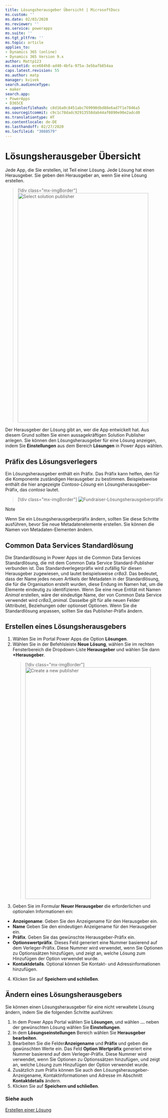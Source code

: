 ```yaml
---
title: Lösungsherausgeber Übersicht | MicrosoftDocs
ms.custom: ''
ms.date: 02/03/2020
ms.reviewer: ''
ms.service: powerapps
ms.suite: ''
ms.tgt_pltfrm: ''
ms.topic: article
applies_to:
- Dynamics 365 (online)
- Dynamics 365 Version 9.x
author: Mattp123
ms.assetid: ece684h8-ad40-4bfa-975a-3e5bafb854aa
caps.latest.revision: 55
ms.author: matp
manager: kvivek
search.audienceType:
- maker
search.app:
- PowerApps
- D365CE
ms.openlocfilehash: c8d16a0c8451abc769990dbd88e6ad7f1e7846a5
ms.sourcegitcommit: c9c1c78dadc92913558dab44af0890e90e2adcd0
ms.translationtype: HT
ms.contentlocale: de-DE
ms.lasthandoff: 02/27/2020
ms.locfileid: "3088579"
---
```

# <a name="solution-publisher-overview"></a>Lösungsherausgeber Übersicht

Jede App, die Sie erstellen, ist Teil einer Lösung. Jede Lösung hat einen Herausgeber. Sie geben den Herausgeber an, wenn Sie eine Lösung erstellen. 

> [!div class="mx-imgBorder"] 
> <img src="media/solution-publisher-select.png" alt="Select solution publisher" height="731" width="416">

Der Herausgeber der Lösung gibt an, wer die App entwickelt hat. Aus diesem Grund sollten Sie einen aussagekräftigen Solution Publisher anlegen. Sie können den Lösungsherausgeber für eine Lösung anzeigen, indem Sie **Einstellungen** aus dem Bereich **Lösungen** in Power Apps wählen.

## <a name="solution-publisher-prefix"></a>Präfix des Lösungsverlegers
Ein Lösungsherausgeber enthält ein Präfix. Das Präfix kann helfen, den für die Komponente zuständigen Herausgeber zu bestimmen. Beispielsweise enthält die hier angezeigte *Contoso-Lösung* ein Lösungsherausgeber-Präfix, das *contoso* lautet. 

> [!div class="mx-imgBorder"] 
> ![Fundraiser-Lösungsherausgeberpräfix](media/publisher-prefix.png)

> [!NOTE]
> Wenn Sie ein Lösungsherausgeberpräfix ändern, sollten Sie diese Schritte ausführen, bevor Sie neue Metadatenelemente erstellen. Sie können die Namen von Metadaten-Elementen ändern. 

## <a name="common-data-services-default-solution"></a>Common Data Services Standardlösung
Die Standardlösung in Power Apps ist die Common Data Services Standardlösung, die mit dem Common Data Service Standard-Publisher verbunden ist. Das Standardverlegerpräfix wird zufällig für diesen Herausgeber zugewiesen, und lautet beispielsweise *cr8a3*. Das bedeutet, dass der Name jedes neuen Artikels der Metadaten in der Standardlösung, die für die Organisation erstellt wurden, diese Endung im Namen hat, um die Elemente eindeutig zu identifizieren. Wenn Sie eine neue Entität mit Namen *Animal* erstellen, wäre der eindeutige Name, der von Common Data Service verwendet wird *cr8a3_animal*. Dasselbe gilt für alle neuen Felder (Attribute), Beziehungen oder optionset Optionen. Wenn Sie die Standardlösung anpassen, sollten Sie das Publisher-Präfix ändern. 

## <a name="create-a-solution-publisher"></a>Erstellen eines Lösungsherausgebers
1.  Wählen Sie im Portal Power Apps die Option **Lösungen**. 
2.  Wählen Sie in der Befehlsleiste **Neue Lösung**, wählen Sie im rechten Fensterbereich die Dropdown-Liste **Herausgeber** und wählen Sie dann **+Herausgeber**. 
    > [!div class="mx-imgBorder"] 
    > <img src="media/create-new-pubisher.png" alt="Create a new publisher" height="738" width="400">
3.  Geben Sie im Formular **Neuer Herausgeber** die erforderlichen und optionalen Informationen ein: 
   - **Anzeigename**: Geben Sie den Anzeigename für den Herausgeber ein. 
   - **Name** Geben Sie den eindeutigen Anzeigename für den Herausgeber ein. 
   - **Präfix**. Geben Sie das gewünschte Herausgeber-Präfix ein. 
   -    **Optionswertpräfix**. Dieses Feld generiert eine Nummer basierend auf dem Verleger-Präfix. Diese Nummer wird verwendet, wenn Sie Optionen zu Optionssätzen hinzufügen, und zeigt an, welche Lösung zum Hinzufügen der Option verwendet wurde. 
   - **Kontaktdetails**. Optional können Sie Kontakt- und Adressinformationen hinzufügen.
4. Klicken Sie auf **Speichern und schließen**.

## <a name="change-a-solution-publisher"></a>Ändern eines Lösungsherausgebers
Sie können einen Lösungsherausgeber für eine nicht verwaltete Lösung ändern, indem Sie die folgenden Schritte ausführen:
1.  In dem Power Apps Portal wählen Sie **Lösungen**, und wählen **…** neben der gewünschten Lösung wählen Sie **Einstellungen**. 
2.  In dem **Lösungseinstellungen** Bereich wählen Sie **Herausgeber bearbeiten**. 
3.  Bearbeiten Sie die Felder**Anzeigename** und **Präfix** und geben die gewünschten Werte ein. Das Feld **Option Wertpräfix** generiert eine Nummer basierend auf dem Verleger-Präfix. Diese Nummer wird verwendet, wenn Sie Optionen zu Optionssätzen hinzufügen, und zeigt an, welche Lösung zum Hinzufügen der Option verwendet wurde. 
4.  Zusätzlich zum Präfix können Sie auch den Lösungsherausgeber-Anzeigename, Kontaktinformationen und Adresse im Abschnitt **Kontaktdetails** ändern. 
5.  Klicken Sie auf **Speichern und schließen**.

### <a name="see-also"></a>Siehe auch
[Erstellen einer Lösung](create-solution.md)